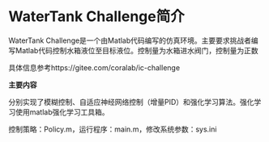 # WaterTank Challenge简介
WaterTank Challenge是一个由Matlab代码编写的仿真环境。主要要求挑战者编写Matlab代码控制水箱液位至目标液位。控制量为水箱进水阀门，控制量为正数

具体信息参考https://gitee.com/coralab/ic-challenge

**主要内容**

分别实现了模糊控制、自适应神经网络控制（增量PID）和强化学习算法。强化学习使用matlab强化学习工具箱。

控制策略：Policy.m，运行程序：main.m，修改系统参数：sys.ini
